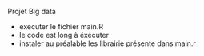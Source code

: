 Projet Big data

 - executer le fichier main.R
 - le code est long à éxécuter
 - instaler au préalable les librairie présente dans main.r
